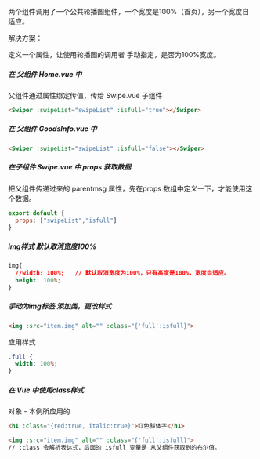 两个组件调用了一个公共轮播图组件，一个宽度是100%（首页），另一个宽度自适应。

解决方案：

定义一个属性，让使用轮播图的调用者 手动指定，是否为100%宽度。

##### 在 父组件 Home.vue 中 

父组件通过属性绑定传值，传给 Swipe.vue 子组件

```html
<Swiper :swipeList="swipeList" :isfull="true"></Swiper>
```

##### 在 父组件 GoodsInfo.vue 中

```html
<Swiper :swipeList="swipeList" :isfull="false"></Swiper>
```

##### 在子组件 Swipe.vue 中 props 获取数据

把父组件传递过来的 parentmsg 属性，先在props 数组中定义一下，才能使用这个数据。

```js
export default {
  props: ["swipeList","isfull"]
}
```

##### img样式 默认取消宽度100%

```css
img{
  //width: 100%;   // 默认取消宽度为100%，只有高度是100%，宽度自适应。
  height: 100%;
}
```

##### 手动为img标签 添加类，更改样式

```html
<img :src="item.img" alt="" :class="{'full':isfull}">
```

应用样式

```css
.full {
  width: 100%;
}
```

##### 在 Vue 中使用class样式

对象 - 本例所应用的

```html
<h1 :class="{red:true, italic:true}">红色斜体字</h1>
```

```html
<img :src="item.img" alt="" :class="{'full':isfull}">
// :class 会解析表达式，后面的 isfull 变量是 从父组件获取到的布尔值。
```

